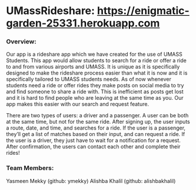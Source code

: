 # UMassRideshare: https://enigmatic-garden-25331.herokuapp.com

### Overview:

Our app is a rideshare app which we have created for the use of UMASS Students. This app would allow students to search for a ride or offer a ride to and from various airports and UMASS. It is unique as it is specifically designed to make the rideshare process easier than what it is now and it is specifically tailored to UMASS students needs. As of now whenever students need a ride or offer rides they make posts on social media to try and find someone to share a ride with. This is inefficient as posts get lost and it is hard to find people who are leaving at the same time as you. Our app makes this easier with our search and request feature.

There are two types of users: a driver and a passenger. A user can be both at the same time, but not for the same ride. After signing up, the user inputs a route, date, and time, and searches for a ride. If the user is a passenger, they’ll get a list of matches based on their input, and can request a ride. If the user is a driver, they just have to wait for a notification for a request. After confirmation, the users can contact each other and complete their rides!

### Team Members:

Yasmeen Mekky (github: ymekky) Alishba Khalil (github: alishbakhalil)

